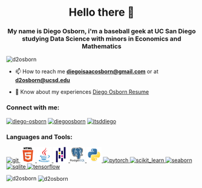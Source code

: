 <h1 align="center">Hello there 👋 </h1>
<h3 align="center">My name is Diego Osborn, i'm a baseball geek at UC San Diego studying Data Science with minors in Economics and Mathematics</h3>

<p align="left"> <img src="https://komarev.com/ghpvc/?username=d2osborn&label=Profile%20views&color=28688f&style=flat-square" alt="d2osborn" /> </p>

- 📫 How to reach me **diegoisaacosborn@gmail.com** or at **d2osborn@ucsd.edu**

- 📄 Know about my experiences [Diego Osborn Resume](https://drive.google.com/file/d/1freZOWcWNvkeZlef4d8zOjwFrxWTcG_u/view?usp=sharing)

<h3 align="left">Connect with me:</h3>
<p align="left">
<a href="https://linkedin.com/in/diego-osborn" target="blank"><img align="center" src="https://raw.githubusercontent.com/rahuldkjain/github-profile-readme-generator/master/src/images/icons/Social/linked-in-alt.svg" alt="diego-osborn" height="30" width="40" /></a>
<a href="https://kaggle.com/diegoosborn" target="blank"><img align="center" src="https://raw.githubusercontent.com/rahuldkjain/github-profile-readme-generator/master/src/images/icons/Social/kaggle.svg" alt="diegoosborn" height="30" width="40" /></a>
<a href="https://www.youtube.com/c/itsddiego" target="blank"><img align="center" src="https://raw.githubusercontent.com/rahuldkjain/github-profile-readme-generator/master/src/images/icons/Social/youtube.svg" alt="itsddiego" height="30" width="40" /></a>
</p>

<h3 align="left">Languages and Tools:</h3>
<p align="left"> <a href="https://git-scm.com/" target="_blank" rel="noreferrer"> <img src="https://www.vectorlogo.zone/logos/git-scm/git-scm-icon.svg" alt="git" width="40" height="40"/> </a> <a href="https://www.w3.org/html/" target="_blank" rel="noreferrer"> <img src="https://raw.githubusercontent.com/devicons/devicon/master/icons/html5/html5-original-wordmark.svg" alt="html5" width="40" height="40"/> </a> <a href="https://www.java.com" target="_blank" rel="noreferrer"> <img src="https://raw.githubusercontent.com/devicons/devicon/master/icons/java/java-original.svg" alt="java" width="40" height="40"/> </a> <a href="https://pandas.pydata.org/" target="_blank" rel="noreferrer"> <img src="https://raw.githubusercontent.com/devicons/devicon/2ae2a900d2f041da66e950e4d48052658d850630/icons/pandas/pandas-original.svg" alt="pandas" width="40" height="40"/> </a> <a href="https://www.postgresql.org" target="_blank" rel="noreferrer"> <img src="https://raw.githubusercontent.com/devicons/devicon/master/icons/postgresql/postgresql-original-wordmark.svg" alt="postgresql" width="40" height="40"/> </a> <a href="https://www.python.org" target="_blank" rel="noreferrer"> <img src="https://raw.githubusercontent.com/devicons/devicon/master/icons/python/python-original.svg" alt="python" width="40" height="40"/> </a> <a href="https://pytorch.org/" target="_blank" rel="noreferrer"> <img src="https://www.vectorlogo.zone/logos/pytorch/pytorch-icon.svg" alt="pytorch" width="40" height="40"/> </a> <a href="https://scikit-learn.org/" target="_blank" rel="noreferrer"> <img src="https://upload.wikimedia.org/wikipedia/commons/0/05/Scikit_learn_logo_small.svg" alt="scikit_learn" width="40" height="40"/> </a> <a href="https://seaborn.pydata.org/" target="_blank" rel="noreferrer"> <img src="https://seaborn.pydata.org/_images/logo-mark-lightbg.svg" alt="seaborn" width="40" height="40"/> </a> <a href="https://www.sqlite.org/" target="_blank" rel="noreferrer"> <img src="https://www.vectorlogo.zone/logos/sqlite/sqlite-icon.svg" alt="sqlite" width="40" height="40"/> </a> <a href="https://www.tensorflow.org" target="_blank" rel="noreferrer"> <img src="https://www.vectorlogo.zone/logos/tensorflow/tensorflow-icon.svg" alt="tensorflow" width="40" height="40"/> </a> </p>

<p><img align="left" src="https://github-readme-stats.vercel.app/api/top-langs?username=d2osborn&show_icons=true&theme=tokyonight&locale=en&layout=compact" alt="d2osborn" /></p>

<p>&nbsp;<img align="center" src="https://github-readme-stats.vercel.app/api?username=d2osborn&show_icons=true&theme=tokyonight&locale=en" alt="d2osborn" /></p>
